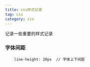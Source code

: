 ```yaml
---
title: css样式记录
tag: css
category: css
---
```


记录一些重要的样式记录



### 字体间距

```
    line-height: 20px  // 字体上下间距 
```
